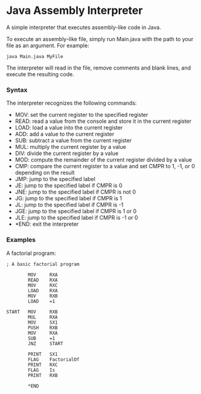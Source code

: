 # Java Assembly Interpreter
A simple interpreter that executes assembly-like code in Java.


To execute an assembly-like file, simply run Main.java with the path to your file as an argument. For example:

```
java Main.java MyFile
```

The interpreter will read in the file, remove comments and blank lines, and execute the resulting code.

### Syntax
The interpreter recognizes the following commands:

- MOV: set the current register to the specified register
- READ: read a value from the console and store it in the current register
- LOAD: load a value into the current register
- ADD: add a value to the current register
- SUB: subtract a value from the current register
- MUL: multiply the current register by a value
- DIV: divide the current register by a value
- MOD: compute the remainder of the current register divided by a value
- CMP: compare the current register to a value and set CMPR to 1, -1, or 0 depending on the result
- JMP: jump to the specified label
- JE: jump to the specified label if CMPR is 0
- JNE: jump to the specified label if CMPR is not 0
- JG: jump to the specified label if CMPR is 1
- JL: jump to the specified label if CMPR is -1
- JGE: jump to the specified label if CMPR is 1 or 0
- JLE: jump to the specified label if CMPR is -1 or 0
- *END: exit the interpreter

### Examples

A factorial program:

```
; A basic factorial program

        MOV     RXA
        READ    RXA
        MOV     RXC 
        LOAD    RXA 
        MOV     RXB
        LOAD    =1

START   MOV     RXB
        MUL     RXA
        MOV     SX1 
        PUSH    RXB
        MOV     RXA
        SUB     =1
        JNZ     START

        PRINT   SX1
        FLAG    FactorialOf
        PRINT   RXC
        FLAG    Is 
        PRINT   RXB

        *END
```
